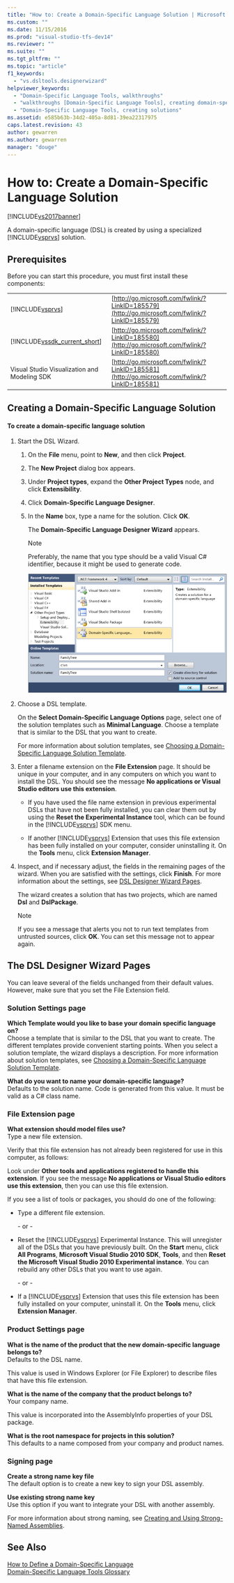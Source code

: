 ```yaml
---
title: "How to: Create a Domain-Specific Language Solution | Microsoft Docs"
ms.custom: ""
ms.date: 11/15/2016
ms.prod: "visual-studio-tfs-dev14"
ms.reviewer: ""
ms.suite: ""
ms.tgt_pltfrm: ""
ms.topic: "article"
f1_keywords: 
  - "vs.dsltools.designerwizard"
helpviewer_keywords: 
  - "Domain-Specific Language Tools, walkthroughs"
  - "walkthroughs [Domain-Specific Language Tools], creating domain-specific language"
  - "Domain-Specific Language Tools, creating solutions"
ms.assetid: e585b63b-34d2-405a-8d81-39ea22317975
caps.latest.revision: 43
author: gewarren
ms.author: gewarren
manager: "douge"
---
```

# How to: Create a Domain-Specific Language Solution
[!INCLUDE[vs2017banner](../includes/vs2017banner.md)]

A domain-specific language (DSL) is created by using a specialized [!INCLUDE[vsprvs](../includes/vsprvs-md.md)] solution.  
  
## Prerequisites  
 Before you can start this procedure, you must first install these components:  
  
|||  
|-|-|  
|[!INCLUDE[vsprvs](../includes/vsprvs-md.md)]|[http://go.microsoft.com/fwlink/?LinkID=185579](http://go.microsoft.com/fwlink/?LinkID=185579)|  
|[!INCLUDE[vssdk_current_short](../includes/vssdk-current-short-md.md)]|[http://go.microsoft.com/fwlink/?LinkID=185580](http://go.microsoft.com/fwlink/?LinkID=185580)|  
|Visual Studio Visualization and Modeling SDK|[http://go.microsoft.com/fwlink/?LinkID=185581](http://go.microsoft.com/fwlink/?LinkID=185581)|  
  
## Creating a Domain-Specific Language Solution  
  
#### To create a domain-specific language solution  
  
1. Start the DSL Wizard.  
  
   1. On the **File** menu, point to **New**, and then click **Project**.  
  
   2. The **New Project** dialog box appears.  
  
   3. Under **Project types**, expand the **Other Project Types** node, and click **Extensibility**.  
  
   4. Click **Domain-Specific Language Designer**.  
  
   5. In the **Name** box, type a name for the solution. Click **OK**.  
  
       The **Domain-Specific Language Designer Wizard** appears.  
  
      > [!NOTE]
      >  Preferably, the name that you type should be a valid Visual C# identifier, because it might be used to generate code.  
  
      ![Create DSL dialog](../modeling/media/create-dsldialog.png "Create_DSLDialog")  
  
2. Choose a DSL template.  
  
    On the **Select Domain-Specific Language Options** page, select one of the solution templates such as **Minimal Language**. Choose a template that is similar to the DSL that you want to create.  
  
    For more information about solution templates, see [Choosing a Domain-Specific Language Solution Template](../modeling/choosing-a-domain-specific-language-solution-template.md).  
  
3. Enter a filename extension on the **File Extension** page. It should be unique in your computer, and in any computers on which you want to install the DSL. You should see the message **No applications or Visual Studio editors use this extension**.  
  
   -   If you have used the file name extension in previous experimental DSLs that have not been fully installed, you can clear them out by using the **Reset the Experimental Instance** tool, which can be found in the [!INCLUDE[vsprvs](../includes/vsprvs-md.md)] SDK menu.  
  
   -   If another [!INCLUDE[vsprvs](../includes/vsprvs-md.md)] Extension that uses this file extension has been fully installed on your computer, consider uninstalling it. On the **Tools** menu, click **Extension Manager**.  
  
4. Inspect, and if necessary adjust, the fields in the remaining pages of the wizard. When you are satisfied with the settings, click **Finish**. For more information about the settings, see [DSL Designer Wizard Pages](#settings).  
  
    The wizard creates a solution that has two projects, which are named **Dsl** and **DslPackage**.  
  
   > [!NOTE]
   >  If you see a message that alerts you not to run text templates from untrusted sources, click **OK**. You can set this message not to appear again.  
  
##  <a name="settings"></a> The DSL Designer Wizard Pages  
 You can leave several of the fields unchanged from their default values. However, make sure that you set the File Extension field.  
  
### Solution Settings page  
 **Which Template would you like to base your domain specific language on?**  
 Choose a template that is similar to the DSL that you want to create. The different templates provide convenient starting points. When you select a solution template, the wizard displays a description. For more information about solution templates, see [Choosing a Domain-Specific Language Solution Template](../modeling/choosing-a-domain-specific-language-solution-template.md).  
  
 **What do you want to name your domain-specific language?**  
 Defaults to the solution name. Code is generated from this value. It must be valid as a C# class name.  
  
### File Extension page  
 **What extension should model files use?**  
 Type a new file extension.  
  
 Verify that this file extension has not already been registered for use in this computer, as follows:  
  
 Look under **Other tools and applications registered to handle this extension**. If you see the message **No applications or Visual Studio editors use this extension**, then you can use this file extension.  
  
 If you see a list of tools or packages, you should do one of the following:  
  
-   Type a different file extension.  
  
     \- or -  
  
-   Reset the [!INCLUDE[vsprvs](../includes/vsprvs-md.md)] Experimental Instance. This will unregister all of the DSLs that you have previously built. On the **Start** menu, click **All Programs**, **Microsoft Visual Studio 2010 SDK**, **Tools**, and then **Reset the Microsoft Visual Studio 2010 Experimental instance**. You can rebuild any other DSLs that you want to use again.  
  
     \- or -  
  
-   If a [!INCLUDE[vsprvs](../includes/vsprvs-md.md)] Extension that uses this file extension has been fully installed on your computer, uninstall it. On the **Tools** menu, click **Extension Manager**.  
  
### Product Settings page  
 **What is the name of the product that the new domain-specific language belongs to?**  
 Defaults to the DSL name.  
  
 This value is used in Windows Explorer (or File Explorer) to describe files that have this file extension.  
  
 **What is the name of the company that the product belongs to?**  
 Your company name.  
  
 This value is incorporated into the AssemblyInfo properties of your DSL package.  
  
 **What is the root namespace for projects in this solution?**  
 This defaults to a name composed from your company and product names.  
  
### Signing page  
 **Create a strong name key file**  
 The default option is to create a new key to sign your DSL assembly.  
  
 **Use existing strong name key**  
 Use this option if you want to integrate your DSL with another assembly.  
  
 For more information about strong naming, see [Creating and Using Strong-Named Assemblies](http://go.microsoft.com/fwlink/?LinkId=186073).  
  
## See Also  
 [How to Define a Domain-Specific Language](../modeling/how-to-define-a-domain-specific-language.md)   
 [Domain-Specific Language Tools Glossary](http://msdn.microsoft.com/en-us/ca5e84cb-a315-465c-be24-76aa3df276aa)



